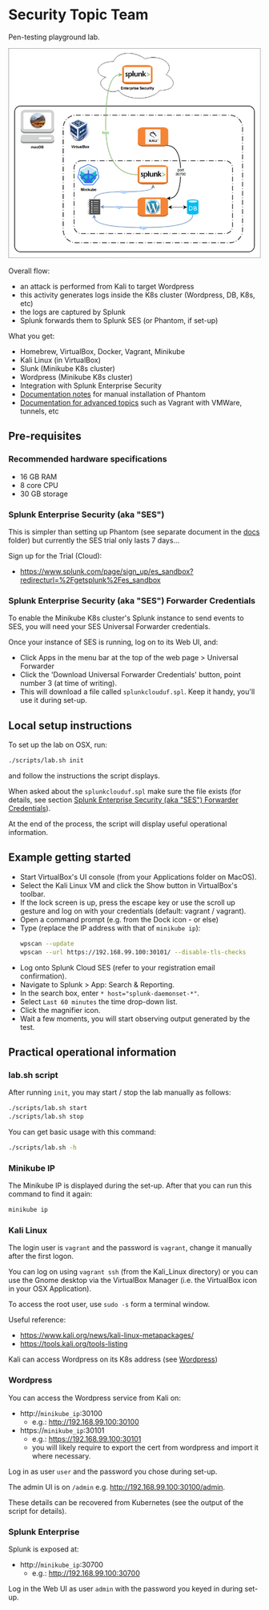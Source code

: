 # Security Topic Team

Pen-testing playground lab.

![](docs/SecurityTT_Camp_2018_PoC.jpg)

Overall flow:
 - an attack is performed from Kali to target Wordpress
 - this activity generates logs inside the K8s cluster (Wordpress, DB, K8s, etc)
 - the logs are captured by Splunk
 - Splunk forwards them to Splunk SES (or Phantom, if set-up)

What you get:

  - Homebrew, VirtualBox, Docker, Vagrant, Minikube
  - Kali Linux (in VirtualBox)
  - Slunk (Minikube K8s cluster)
  - Wordpress (Minikube K8s cluster)
  - Integration with Splunk Enterprise Security
  - [Documentation notes](docs/Phantom.md) for manual installation of Phantom
  - [Documentation for advanced topics](docs/Advanced%20topics.md) such as Vagrant with VMWare, tunnels, etc

## Pre-requisites

### Recommended hardware specifications

  - 16 GB RAM
  - 8 core CPU
  - 30 GB storage

### Splunk Enterprise Security (aka "SES")

This is simpler than setting up Phantom (see separate document in the [docs](docs/Phantom.md) folder) but currently the SES trial only lasts 7 days...

Sign up for the Trial (Cloud):

  - https://www.splunk.com/page/sign_up/es_sandbox?redirecturl=%2Fgetsplunk%2Fes_sandbox

### Splunk Enterprise Security (aka "SES") Forwarder Credentials

To enable the Minikube K8s cluster's Splunk instance to send events to SES, you will need your SES Universal Forwarder credentials.

Once your instance of SES is running, log on to its Web UI, and:

  - Click Apps in the menu bar at the top of the web page > Universal Forwarder
  - Click the 'Download Universal Forwarder Credentials' button, point number 3 (at time of writing).
  - This will download a file called `splunkclouduf.spl`. Keep it handy, you'll use it during set-up.

## Local setup instructions

To set up the lab on OSX, run:

```bash
./scripts/lab.sh init
```

and follow the instructions the script displays.

When asked about the `splunkclouduf.spl` make sure the file exists (for details, see section [Splunk Enterprise Security (aka "SES") Forwarder Credentials](#splunk-enterprise-security-aka-ses-forwarder-credentials)).

At the end of the process, the script will display useful operational information.

## Example getting started

  - Start VirtualBox's UI console (from your Applications folder on MacOS).
  - Select the Kali Linux VM and click the Show button in VirtualBox's toolbar.
  - If the lock screen is up, press the escape key or use the scroll up gesture and log on with your credentials (default: vagrant / vagrant).
  - Open a command prompt (e.g. from the Dock icon - or else)
  - Type (replace the IP address with that of `minikube ip`):
    ```bash
    wpscan --update
    wpscan --url https://192.168.99.100:30101/ --disable-tls-checks

    ```
  - Log onto Splunk Cloud SES (refer to your registration email confirmation).
  - Navigate to Splunk > App: Search & Reporting.
  - In the search box, enter `* host="splunk-daemonset-*"`.
  - Select `Last 60 minutes` the time drop-down list.
  - Click the magnifier icon.
  - Wait a few moments, you will start observing output generated by the test.

## Practical operational information

### lab.sh script

After running `init`, you may start / stop the lab manually as follows:

```bash
./scripts/lab.sh start
./scripts/lab.sh stop
```

You can get basic usage with this command:

```bash
./scripts/lab.sh -h
```

### Minikube IP

The Minikube IP is displayed during the set-up. After that you can run this command to find it again:

```bash
minikube ip
```

### Kali Linux

The login user is `vagrant` and the password is `vagrant`, change it manually after the first logon.

You can log on using `vagrant ssh` (from the Kali_Linux directory) or you can use the Gnome desktop via the VirtualBox Manager (i.e. the VirtualBox icon in your OSX Application).

To access the root user, use `sudo -s` form a terminal window.

Useful reference:

  - https://www.kali.org/news/kali-linux-metapackages/
  - https://tools.kali.org/tools-listing

Kali can access Wordpress on its K8s address (see [Wordpress](#wordpress))
  
### Wordpress

You can access the Wordpress service from Kali on:

  - http://`minikube_ip`:30100
    - e.g.: http://192.168.99.100:30100
  - https://`minikube_ip`:30101
    - e.g.: https://192.168.99.100:30101
    - you will likely require to export the cert from wordpress and import it where necessary.

Log in as user `user` and the password you chose during set-up.

The admin UI is on `/admin` e.g. http://192.168.99.100:30100/admin.

These details can be recovered from Kubernetes (see the output of the script for details).

### Splunk Enterprise

Splunk is exposed at:

  - http://`minikube_ip`:30700
    - e.g.: http://192.168.99.100:30700

Log in the Web UI as user `admin` with the password you keyed in during set-up.
